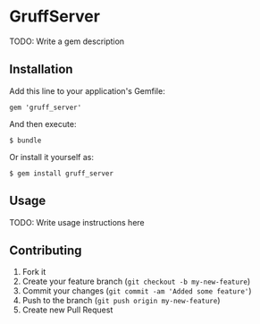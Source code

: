 # GruffServer

TODO: Write a gem description

## Installation

Add this line to your application's Gemfile:

    gem 'gruff_server'

And then execute:

    $ bundle

Or install it yourself as:

    $ gem install gruff_server

## Usage

TODO: Write usage instructions here

## Contributing

1. Fork it
2. Create your feature branch (`git checkout -b my-new-feature`)
3. Commit your changes (`git commit -am 'Added some feature'`)
4. Push to the branch (`git push origin my-new-feature`)
5. Create new Pull Request
